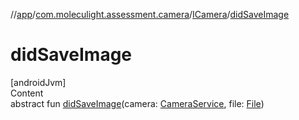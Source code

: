 //[app](../../../index.md)/[com.moleculight.assessment.camera](../index.md)/[ICamera](index.md)/[didSaveImage](did-save-image.md)



# didSaveImage  
[androidJvm]  
Content  
abstract fun [didSaveImage](did-save-image.md)(camera: [CameraService](../-camera-service/index.md), file: [File](https://developer.android.com/reference/kotlin/java/io/File.html))  



